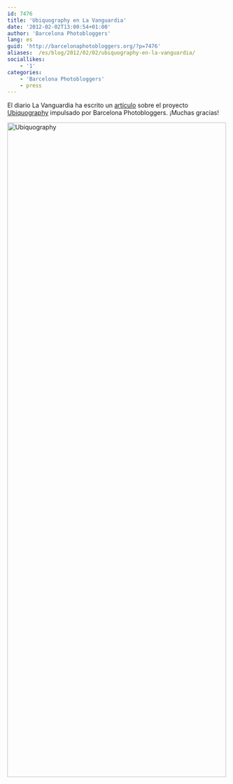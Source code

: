 ```yaml
---
id: 7476
title: 'Ubiquography en La Vanguardia'
date: '2012-02-02T13:00:54+01:00'
author: 'Barcelona Photobloggers'
lang: es
guid: 'http://barcelonaphotobloggers.org/?p=7476'
aliases:  /es/blog/2012/02/02/ubiquography-en-la-vanguardia/
sociallikes:
    - '1'
categories:
    - 'Barcelona Photobloggers'
    - press
---
```


El diario La Vanguardia ha escrito un <a href="http://www.lavanguardia.com/cultura/20120202/54247595516/ubiquography-aventura-teoria.html">artículo</a> sobre el proyecto <a href="http://barcelonaphotobloggers.org/2012/02/02/ubiquography-un-proyecto-de-reflexion-sobre-la-iphoneografia/">Ubiquography</a> impulsado por Barcelona Photobloggers. ¡Muchas gracias!

<a href="http://www.lavanguardia.com/cultura/20120202/54247595516/ubiquography-aventura-teoria.html"><img src="/uploads/2012/02/ubiquography.jpg" alt="Ubiquography" width="500" height="1495" class="alignnone size-full wp-image-7480"></a>